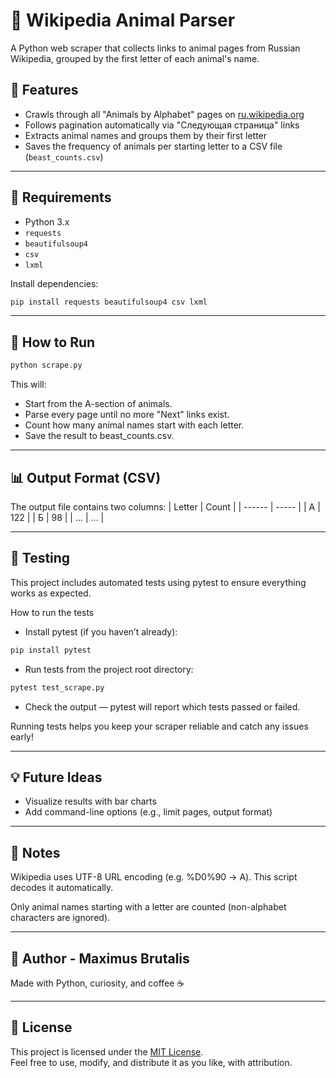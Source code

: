 # 🐾 Wikipedia Animal Parser

A Python web scraper that collects links to animal pages from Russian Wikipedia, grouped by the first letter of each animal's name.

## 📌 Features

- Crawls through all "Animals by Alphabet" pages on [ru.wikipedia.org](https://ru.wikipedia.org/wiki/Категория:Животные_по_алфавиту)
- Follows pagination automatically via "Следующая страница" links
- Extracts animal names and groups them by their first letter
- Saves the frequency of animals per starting letter to a CSV file (`beast_counts.csv`)

---

## 🧰 Requirements

- Python 3.x
- `requests`
- `beautifulsoup4`
- `csv`
- `lxml`

Install dependencies:

```bash
pip install requests beautifulsoup4 csv lxml
```

---

## 🚀 How to Run

```bash
python scrape.py
```

This will:

- Start from the A-section of animals.
- Parse every page until no more "Next" links exist.
- Count how many animal names start with each letter.
- Save the result to beast_counts.csv.

---

## 📊 Output Format (CSV)
The output file contains two columns:
| Letter | Count |
| ------ | ----- |
| А      | 122   |
| Б      | 98    |
| ...    | ...   |

---

## 🧪 Testing
This project includes automated tests using pytest to ensure everything works as expected.

How to run the tests
- Install pytest (if you haven’t already):

```bash
pip install pytest
```

- Run tests from the project root directory:

```bash
pytest test_scrape.py
```

- Check the output — pytest will report which tests passed or failed.

Running tests helps you keep your scraper reliable and catch any issues early!

---

## 💡 Future Ideas
- Visualize results with bar charts
- Add command-line options (e.g., limit pages, output format)

---

## 📎 Notes
Wikipedia uses UTF-8 URL encoding (e.g. %D0%90 → А). This script decodes it automatically.

Only animal names starting with a letter are counted (non-alphabet characters are ignored).

---

## 🐍 Author - Maximus Brutalis
Made with Python, curiosity, and coffee ☕

---

## 📄 License

This project is licensed under the [MIT License](https://opensource.org/licenses/MIT).  
Feel free to use, modify, and distribute it as you like, with attribution.